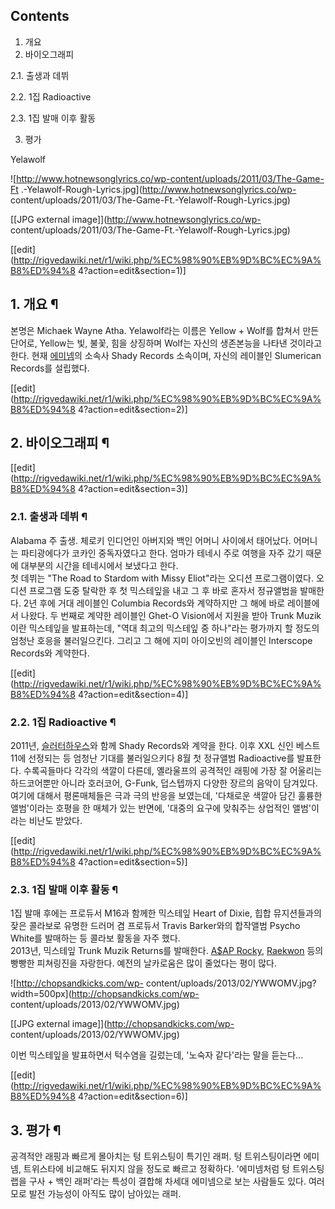 ## Contents

    

1. 개요 
2. 바이오그래피 
    

2.1. 출생과 데뷔

2.2. 1집 Radioactive

2.3. 1집 발매 이후 활동

3. 평가 

Yelawolf  

![http://www.hotnewsonglyrics.co/wp-content/uploads/2011/03/The-Game-Ft
.-Yelawolf-Rough-Lyrics.jpg](http://www.hotnewsonglyrics.co/wp-
content/uploads/2011/03/The-Game-Ft.-Yelawolf-Rough-Lyrics.jpg)

[[JPG external image]](http://www.hotnewsonglyrics.co/wp-
content/uploads/2011/03/The-Game-Ft.-Yelawolf-Rough-Lyrics.jpg)

[[edit](http://rigvedawiki.net/r1/wiki.php/%EC%98%90%EB%9D%BC%EC%9A%B8%ED%94%8
4?action=edit&section=1)]

## 1. 개요 ¶

본명은 Michaek Wayne Atha. Yelawolf라는 이름은 Yellow + Wolf를 합쳐서 만든 단어로, Yellow는 빛,
불꽃, 힘을 상징하며 Wolf는 자신의 생존본능을 나타낸 것이라고 한다. 현재
[에미넴](%EC%97%90%EB%AF%B8%EB%84%B4.md)의 소속사 Shady Records 소속이며, 자신의 레이블인
Slumerican Records를 설립했다.

  

[[edit](http://rigvedawiki.net/r1/wiki.php/%EC%98%90%EB%9D%BC%EC%9A%B8%ED%94%8
4?action=edit&section=2)]

## 2. 바이오그래피 ¶

[[edit](http://rigvedawiki.net/r1/wiki.php/%EC%98%90%EB%9D%BC%EC%9A%B8%ED%94%8
4?action=edit&section=3)]

### 2.1. 출생과 데뷔 ¶

Alabama 주 출생. 체로키 인디언인 아버지와 백인 어머니 사이에서 태어났다. 어머니는 파티광에다가 코카인 중독자였다고 한다. 엄마가
테네시 주로 여행을 자주 갔기 때문에 대부분의 시간을 테네시에서 보냈다고 한다.  
첫 데뷔는 "The Road to Stardom with Missy Eliot"라는 오디션 프로그램이였다. 오디션 프로그램 도중 탈락한 후
첫 믹스테잎을 내고 그 후 바로 혼자서 정규앨범을 발매한다. 2년 후에 거대 레이블인 Columbia Records와 계약하지만 그 해에
바로 레이블에서 나왔다. 두 번째로 계약한 레이블인 Ghet-O Vision에서 지원을 받아 Trunk Muzik이란 믹스테잎을 발표하는데,
"역대 최고의 믹스테잎 중 하나"라는 평가까지 할 정도의 엄청난 호응을 불러일으킨다. 그리고 그 해에 지미 아이오빈의 레이블인
Interscope Records와 계약한다.

[[edit](http://rigvedawiki.net/r1/wiki.php/%EC%98%90%EB%9D%BC%EC%9A%B8%ED%94%8
4?action=edit&section=4)]

### 2.2. 1집 Radioactive ¶

2011년, [슬러터하우스](%EC%8A%AC%EB%9F%AC%ED%84%B0%ED%95%98%EC%9A%B0%EC%8A%A4.md)와
함께 Shady Records와 계약을 한다. 이후 XXL 신인 베스트 11에 선정되는 등 엄청난 기대를 불러일으키다 8월 첫 정규앨범
Radioactive를 발표한다. 수록곡들마다 각각의 색깔이 다른데, 옐라울프의 공격적인 래핑에 가장 잘 어울리는 하드코어뿐만 아니라
호러코어, G-Funk, 덥스텝까지 다양한 장르의 음악이 담겨있다. 여기에 대해서 평론매체들은 극과 극의 반응을 보였는데, '다채로운 색깔아
담긴 훌륭한 앨범'이라는 호평을 한 매체가 있는 반면에, '대중의 요구에 맞춰주는 상업적인 앨범'이라는 비난도 받았다.

[[edit](http://rigvedawiki.net/r1/wiki.php/%EC%98%90%EB%9D%BC%EC%9A%B8%ED%94%8
4?action=edit&section=5)]

### 2.3. 1집 발매 이후 활동 ¶

1집 발매 후에는 프로듀서 M16과 함께한 믹스테잎 Heart of Dixie, 힙합 뮤지션들과의 잦은 콜라보로 유명한 드러머 겸 프로듀서
Travis Barker와의 합작앨범 Psycho White를 발매하는 등 콜라보 활동을 자주 했다.  
2013년, 믹스테잎 Trunk Muzik Returns를 발매한다. [A$AP Rocky](A%24AP%20Rocky.md),
[Raekwon](Raekwon.md) 등의 빵빵한 피쳐링진을 자랑한다. 예전의 날카로움은 많이 줄었다는 평이 많다.

  

![http://chopsandkicks.com/wp-
content/uploads/2013/02/YWWOMV.jpg?width=500px](http://chopsandkicks.com/wp-
content/uploads/2013/02/YWWOMV.jpg)

[[JPG external image]](http://chopsandkicks.com/wp-
content/uploads/2013/02/YWWOMV.jpg)

  
이번 믹스테잎을 발표하면서 턱수염을 길렀는데, '노숙자 같다'라는 말을 듣는다...

  

[[edit](http://rigvedawiki.net/r1/wiki.php/%EC%98%90%EB%9D%BC%EC%9A%B8%ED%94%8
4?action=edit&section=6)]

## 3. 평가 ¶

공격적안 래핑과 빠르게 몰아치는 텅 트위스팅이 특기인 래퍼. 텅 트위스팅이라면 에미넴, 트위스타에 비교해도 뒤지지 않을 정도로 빠르고
정확하다. '에미넴처럼 텅 트위스팅 랩을 구사 + 백인 래퍼'라는 특성이 결합해 차세대 에미넴으로 보는 사람들도 있다. 여러 모로 발전
가능성이 아직도 많이 남아있는 래퍼.

